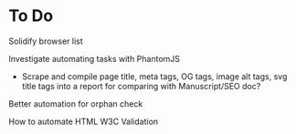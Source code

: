 # To Do

Solidify browser list

Investigate automating tasks with PhantomJS
- Scrape and compile page title, meta tags, OG tags, image alt tags, svg title tags into a report for comparing with Manuscript/SEO doc?

Better automation for orphan check

How to automate HTML W3C Validation